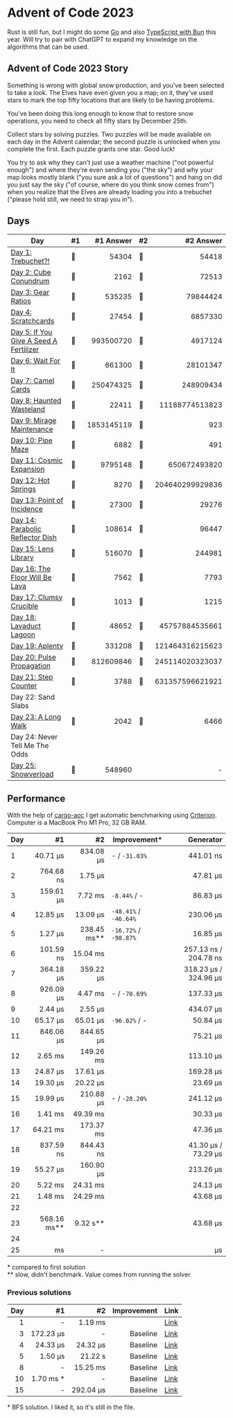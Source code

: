 # Advent of Code 2023

Rust is still fun, but I might do some [Go](https://github.com/believer/advent-of-code/tree/master/go/2023) and also [TypeScript with Bun](https://github.com/believer/advent-of-code/tree/master/typescript/2023) this year. Will try to pair with ChatGPT to expand my knowledge on the algorithms that can be used.

## Advent of Code 2023 Story

Something is wrong with global snow production, and you've been selected to take a look. The Elves have even given you a map; on it, they've used stars to mark the top fifty locations that are likely to be having problems.

You've been doing this long enough to know that to restore snow operations, you need to check all fifty stars by December 25th.

Collect stars by solving puzzles. Two puzzles will be made available on each day in the Advent calendar; the second puzzle is unlocked when you complete the first. Each puzzle grants one star. Good luck!

You try to ask why they can't just use a weather machine ("not powerful enough") and where they're even sending you ("the sky") and why your map looks mostly blank ("you sure ask a lot of questions") and hang on did you just say the sky ("of course, where do you think snow comes from") when you realize that the Elves are already loading you into a trebuchet ("please hold still, we need to strap you in").

## Days

| Day                                                                                                                      | #1  |  #1 Answer | #2  |       #2 Answer |
| ------------------------------------------------------------------------------------------------------------------------ | --- | ---------: | --- | --------------: |
| [Day 1: Trebuchet?!](https://github.com/believer/advent-of-code/blob/master/rust/2023/src/day_01.rs)                     | 🌟  |      54304 | 🌟  |           54418 |
| [Day 2: Cube Conundrum](https://github.com/believer/advent-of-code/blob/master/rust/2023/src/day_02.rs)                  | 🌟  |       2162 | 🌟  |           72513 |
| [Day 3: Gear Ratios](https://github.com/believer/advent-of-code/blob/master/rust/2023/src/day_03.rs)                     | 🌟  |     535235 | 🌟  |        79844424 |
| [Day 4: Scratchcards](https://github.com/believer/advent-of-code/blob/master/rust/2023/src/day_04.rs)                    | 🌟  |      27454 | 🌟  |         6857330 |
| [Day 5: If You Give A Seed A Fertilizer](https://github.com/believer/advent-of-code/blob/master/rust/2023/src/day_05.rs) | 🌟  |  993500720 | 🌟  |         4917124 |
| [Day 6: Wait For It](https://github.com/believer/advent-of-code/blob/master/rust/2023/src/day_06.rs)                     | 🌟  |     861300 | 🌟  |        28101347 |
| [Day 7: Camel Cards](https://github.com/believer/advent-of-code/blob/master/rust/2023/src/day_07.rs)                     | 🌟  |  250474325 | 🌟  |       248909434 |
| [Day 8: Haunted Wasteland](https://github.com/believer/advent-of-code/blob/master/rust/2023/src/day_08.rs)               | 🌟  |      22411 | 🌟  |  11188774513823 |
| [Day 9: Mirage Maintenance](https://github.com/believer/advent-of-code/blob/master/rust/2023/src/day_09.rs)              | 🌟  | 1853145119 | 🌟  |             923 |
| [Day 10: Pipe Maze](https://github.com/believer/advent-of-code/blob/master/rust/2023/src/day_10.rs)                      | 🌟  |       6882 | 🌟  |             491 |
| [Day 11: Cosmic Expansion](https://github.com/believer/advent-of-code/blob/master/rust/2023/src/day_11.rs)               | 🌟  |    9795148 | 🌟  |    650672493820 |
| [Day 12: Hot Springs](https://github.com/believer/advent-of-code/blob/master/rust/2023/src/day_12.rs)                    | 🌟  |       8270 | 🌟  | 204640299929836 |
| [Day 13: Point of Incidence](https://github.com/believer/advent-of-code/blob/master/rust/2023/src/day_13.rs)             | 🌟  |      27300 | 🌟  |           29276 |
| [Day 14: Parabolic Reflector Dish](https://github.com/believer/advent-of-code/blob/master/rust/2023/src/day_14.rs)       | 🌟  |     108614 | 🌟  |           96447 |
| [Day 15: Lens Library](https://github.com/believer/advent-of-code/blob/master/rust/2023/src/day_15.rs)                   | 🌟  |     516070 | 🌟  |          244981 |
| [Day 16: The Floor Will Be Lava](https://github.com/believer/advent-of-code/blob/master/rust/2023/src/day_16.rs)         | 🌟  |       7562 | 🌟  |            7793 |
| [Day 17: Clumsy Crucible](https://github.com/believer/advent-of-code/blob/master/rust/2023/src/day_17.rs)                | 🌟  |       1013 | 🌟  |            1215 |
| [Day 18: Lavaduct Lagoon](https://github.com/believer/advent-of-code/blob/master/rust/2023/src/day_18.rs)                | 🌟  |      48652 | 🌟  |  45757884535661 |
| [Day 19: Aplenty](https://github.com/believer/advent-of-code/blob/master/rust/2023/src/day_19.rs)                        | 🌟  |     331208 | 🌟  | 121464316215623 |
| [Day 20: Pulse Propagation](https://github.com/believer/advent-of-code/blob/master/rust/2023/src/day_20.rs)              | 🌟  |  812609846 | 🌟  | 245114020323037 |
| [Day 21: Step Counter](https://github.com/believer/advent-of-code/blob/master/rust/2023/src/day_21.rs)                   | 🌟  |       3788 | 🌟  | 631357596621921 |
| Day 22: Sand Slabs                                                                                                       |     |            |     |                 |
| [Day 23: A Long Walk](https://github.com/believer/advent-of-code/blob/master/rust/2023/src/day_23.rs)                    | 🌟  |       2042 | 🌟  |            6466 |
| Day 24: Never Tell Me The Odds                                                                                           |     |            |     |                 |
| [Day 25: Snowverload](https://github.com/believer/advent-of-code/blob/master/rust/2023/src/day_25.rs)                    | 🌟  |     548960 |     |               - |

## Performance

With the help of [cargo-aoc](https://github.com/gobanos/cargo-aoc) I get automatic benchmarking using [Criterion](https://github.com/bheisler/criterion.rs). Computer is a MacBook Pro M1 Pro, 32 GB RAM.

| Day |            #1 |            #2 | Improvement\*         |             Generator |
| --- | ------------: | ------------: | --------------------- | --------------------: |
| 1   |      40.71 µs |     834.08 µs | - / `-31.03%`         |             441.01 ns |
| 2   |     764.68 ns |       1.75 µs |                       |              47.81 µs |
| 3   |     159.61 µs |       7.72 ms | `-8.44%` / -          |              86.83 µs |
| 4   |      12.85 µs |      13.09 µs | `-48.41%` / `-46.64%` |             230.06 µs |
| 5   |       1.27 µs | 238.45 ms\*\* | `-16.72%` / `-98.87%` |              16.85 µs |
| 6   |     101.59 ns |      15.04 ms |                       | 257.13 ns / 204.78 ns |
| 7   |     364.18 µs |     359.22 µs |                       | 318.23 µs / 324.96 µs |
| 8   |     926.09 µs |       4.47 ms | - / `-70.69%`         |             137.33 µs |
| 9   |       2.44 µs |       2.55 µs |                       |             434.07 µs |
| 10  |      65.17 µs |      65.01 µs | `-96.02%` / -         |              50.84 µs |
| 11  |     846.06 µs |     844.65 µs |                       |              75.21 µs |
| 12  |       2.65 ms |     149.26 ms |                       |             113.10 µs |
| 13  |      24.87 µs |      17.61 µs |                       |             169.28 µs |
| 14  |      19.30 µs |      20.22 µs |                       |              23.69 µs |
| 15  |      19.99 µs |     210.88 µs | - / `-28.20%`         |             241.12 µs |
| 16  |       1.41 ms |      49.39 ms |                       |              30.33 µs |
| 17  |      64.21 ms |     173.37 ms |                       |              47.36 µs |
| 18  |     837.59 ns |     844.43 ns |                       |   41.30 µs / 73.29 µs |
| 19  |      55.27 µs |     160.90 µs |                       |             213.26 µs |
| 20  |       5.22 ms |      24.31 ms |                       |              24.13 µs |
| 21  |       1.48 ms |      24.29 ms |                       |              43.68 µs |
| 22  |               |               |                       |                       |
| 23  | 568.16 ms\*\* |    9.32 s\*\* |                       |              43.68 µs |
| 24  |               |               |                       |                       |
| 25  |            ms |             - |                       |                    µs |

\* compared to first solution<br/>
\*\* slow, didn't benchmark. Value comes from running the solver.

### Previous solutions

| Day |         #1 |        #2 | Improvement | Link                                                                                                                     |
| --: | ---------: | --------: | ----------: | ------------------------------------------------------------------------------------------------------------------------ |
|   1 |          - |   1.19 ms |             | [Link](https://github.com/believer/advent-of-code/blob/8742cd4d71869a886595bfb363895ca4e9cd84f1/rust/2023/src/day_01.rs) |
|   3 |  172.23 µs |         - |    Baseline | [Link](https://github.com/believer/advent-of-code/blob/75a83e31024bbac99a0664f81fce4e13ec1e94af/rust/2023/src/day_03.rs) |
|   4 |   24.33 µs |  24.32 µs |    Baseline | [Link](https://github.com/believer/advent-of-code/blob/c970c6322d3904048bcf3f30b1052e2916476d73/rust/2023/src/day_04.rs) |
|   5 |    1.50 µs |   21.22 s |    Baseline | [Link](https://github.com/believer/advent-of-code/blob/39b0904c4921f4ae79963a6df49bb3502ef6b3be/rust/2023/src/day_05.rs) |
|   8 |          - |  15.25 ms |    Baseline | [Link](https://github.com/believer/advent-of-code/blob/912d70c6e04ffd97f766c79b90764c105fe2f6ce/rust/2023/src/day_08.rs) |
|  10 | 1.70 ms \* |         - |    Baseline | [Link](https://github.com/believer/advent-of-code/blob/ebbbbb8cb26e0fa4858cc48cf1a00304b4eee3a7/rust/2023/src/day_10.rs) |
|  15 |          - | 292.04 µs |    Baseline | [Link](https://github.com/believer/advent-of-code/blob/5040f0fb6d9888b4a4d28f976e44ed077e0337b2/rust/2023/src/day_15.rs) |

\* BFS solution. I liked it, so it's still in the file.
